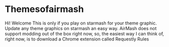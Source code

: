 # Themesofairmash
Hi! Welcome
This is only if you play on starmash for your theme graphic. Update any theme graphics on starmash an easy way. AirMash does not support modding out of the box right now, so, the easiest way I can think of, right now, is to download a Chrome extension called Requestly Rules
